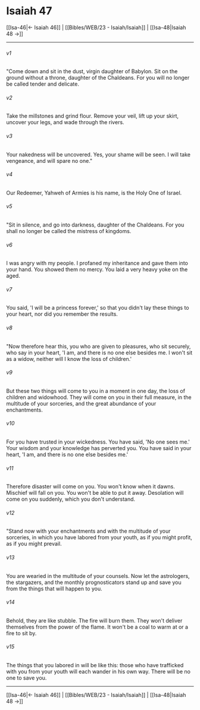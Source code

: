 # Isaiah 47

[[Isa-46|← Isaiah 46]] | [[Bibles/WEB/23 - Isaiah/Isaiah]] | [[Isa-48|Isaiah 48 →]]
***



###### v1 
"Come down and sit in the dust, virgin daughter of Babylon. Sit on the ground without a throne, daughter of the Chaldeans. For you will no longer be called tender and delicate. 

###### v2 
Take the millstones and grind flour. Remove your veil, lift up your skirt, uncover your legs, and wade through the rivers. 

###### v3 
Your nakedness will be uncovered. Yes, your shame will be seen. I will take vengeance, and will spare no one." 

###### v4 
Our Redeemer, Yahweh of Armies is his name, is the Holy One of Israel. 

###### v5 
"Sit in silence, and go into darkness, daughter of the Chaldeans. For you shall no longer be called the mistress of kingdoms. 

###### v6 
I was angry with my people. I profaned my inheritance and gave them into your hand. You showed them no mercy. You laid a very heavy yoke on the aged. 

###### v7 
You said, 'I will be a princess forever,' so that you didn't lay these things to your heart, nor did you remember the results. 

###### v8 
"Now therefore hear this, you who are given to pleasures, who sit securely, who say in your heart, 'I am, and there is no one else besides me. I won't sit as a widow, neither will I know the loss of children.' 

###### v9 
But these two things will come to you in a moment in one day, the loss of children and widowhood. They will come on you in their full measure, in the multitude of your sorceries, and the great abundance of your enchantments. 

###### v10 
For you have trusted in your wickedness. You have said, 'No one sees me.' Your wisdom and your knowledge has perverted you. You have said in your heart, 'I am, and there is no one else besides me.' 

###### v11 
Therefore disaster will come on you. You won't know when it dawns. Mischief will fall on you. You won't be able to put it away. Desolation will come on you suddenly, which you don't understand. 

###### v12 
"Stand now with your enchantments and with the multitude of your sorceries, in which you have labored from your youth, as if you might profit, as if you might prevail. 

###### v13 
You are wearied in the multitude of your counsels. Now let the astrologers, the stargazers, and the monthly prognosticators stand up and save you from the things that will happen to you. 

###### v14 
Behold, they are like stubble. The fire will burn them. They won't deliver themselves from the power of the flame. It won't be a coal to warm at or a fire to sit by. 

###### v15 
The things that you labored in will be like this: those who have trafficked with you from your youth will each wander in his own way. There will be no one to save you.

***
[[Isa-46|← Isaiah 46]] | [[Bibles/WEB/23 - Isaiah/Isaiah]] | [[Isa-48|Isaiah 48 →]]
